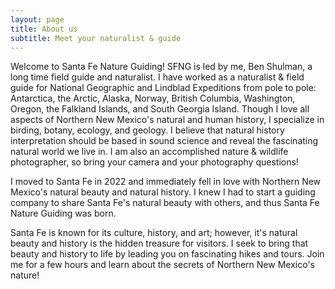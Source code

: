```yaml
---
layout: page
title: About us
subtitle: Meet your naturalist & guide
---
```


Welcome to Santa Fe Nature Guiding! SFNG is led by me, Ben Shulman, a long time field guide and naturalist. I have worked as a naturalist & field guide for National Geographic and Lindblad Expeditions from pole to pole: Antarctica, the Arctic, Alaska, Norway, British Columbia, Washington, Oregon, the Falkland Islands, and South Georgia Island. Though I love all aspects of Northern New Mexico's natural and human history, I specialize in birding, botany, ecology, and geology. I believe that natural history interpretation should be based in sound science and reveal the fascinating natural world we live in. I am also an accomplished nature & wildlife photographer, so bring your camera and your photography questions!

I moved to Santa Fe in 2022 and immediately fell in love with Northern New Mexico's natural beauty and natural history. I knew I had to start a guiding company to share Santa Fe's natural beauty with others, and thus Santa Fe Nature Guiding was born.

Santa Fe is known for its culture, history, and art; however, it's natural beauty and history is the hidden treasure for visitors. I seek to bring that beauty and history to life by leading you on fascinating hikes and tours. Join me for a few hours and learn about the secrets of Northern New Mexico's nature!
